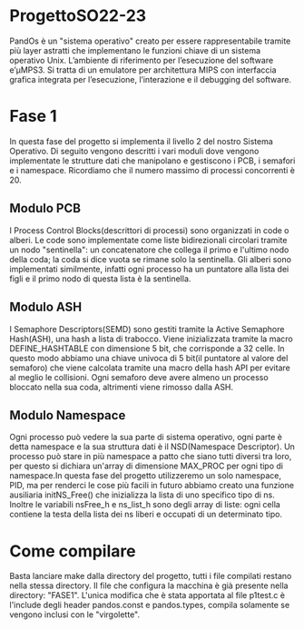 # ProgettoSO22-23
PandOs è un "sistema operativo" creato per essere rappresentabile tramite più layer astratti che implementano le funzioni chiave di un sistema operativo Unix. L’ambiente di riferimento per l’esecuzione del software e’μMPS3. Si tratta di un emulatore per architettura MIPS con interfaccia grafica integrata per l’esecuzione, l’interazione e il debugging del software.

# Fase 1
In questa fase del progetto si implementa il livello 2 del nostro Sistema Operativo. Di seguito vengono descritti i vari moduli dove vengono implementate le strutture dati che manipolano e gestiscono i PCB, i semafori e i namespace. Ricordiamo che il numero massimo di processi concorrenti è 20.

## Modulo PCB
I Process Control Blocks(descrittori di processi) sono organizzati in code o alberi. Le code sono implementate come liste bidirezionali circolari tramite un nodo "sentinella": un concatenatore che collega il primo e l'ultimo nodo della coda; la coda si dice vuota se rimane solo la sentinella. Gli alberi sono implementati similmente, infatti ogni processo ha un puntatore alla lista dei figli e il primo nodo di questa lista è la sentinella.    

## Modulo ASH
I Semaphore Descriptors(SEMD) sono gestiti tramite la Active Semaphore Hash(ASH), una hash a lista di trabocco. Viene inizializzata tramite la macro DEFINE_HASHTABLE con dimensione 5 bit, che corrisponde a 32 celle. In questo modo abbiamo una chiave univoca di 5 bit(il puntatore al valore del semaforo) che viene calcolata tramite una macro della hash API per evitare al meglio le collisioni. Ogni semaforo deve avere almeno un processo bloccato nella sua coda, altrimenti viene rimosso dalla ASH.

## Modulo Namespace
Ogni processo può vedere la sua parte di sistema operativo, ogni parte è detta namespace e la sua struttura dati è il NSD(Namespace Descriptor). Un processo può stare in più namespace a patto che siano tutti diversi tra loro, per questo si dichiara un'array di dimensione MAX_PROC per ogni tipo di namespace.In questa fase del progetto utilizzeremo un solo namespace, PID, ma per renderci le cose più facili in futuro abbiamo creato una funzione ausiliaria initNS_Free() che inizializza la lista di uno specifico tipo di ns. Inoltre le variabili nsFree_h e ns_list_h sono degli array di liste: ogni cella contiene la testa della lista dei ns liberi e occupati di un determinato tipo.  

# Come compilare
Basta lanciare make dalla directory del progetto, tutti i file compilati restano nella stessa directory.
Il file che configura la macchina è già presente nella directory: "FASE1". L'unica modifica che è stata apportata al file p1test.c è l'include degli header pandos.const e pandos.types, compila solamente se vengono inclusi con le "virgolette".
